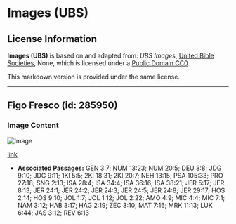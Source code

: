 # Images (UBS)

## License Information

**Images (UBS)** is based on and adapted from: _UBS Images_, [United Bible Societies](https://unitedbiblesocieties.org/), None, which is licensed under a [Public Domain CC0](https://creativecommons.org/public-domain/cc0/).

This markdown version is provided under the same license.



--------------------------------

## Figo Fresco (id: 285950)

### Image Content

![Image](https://cdn.aquifer.bible/aquifer-content/resources/Media/WEB-0218_fig_fresh.jpg)

[link](https://cdn.aquifer.bible/aquifer-content/resources/Media/WEB-0218_fig_fresh.jpg)

* **Associated Passages:** GEN 3:7; NUM 13:23; NUM 20:5; DEU 8:8; JDG 9:10; JDG 9:11; 1KI 5:5; 2KI 18:31; 2KI 20:7; NEH 13:15; PSA 105:33; PRO 27:18; SNG 2:13; ISA 28:4; ISA 34:4; ISA 36:16; ISA 38:21; JER 5:17; JER 8:13; JER 24:1; JER 24:2; JER 24:3; JER 24:5; JER 24:8; JER 29:17; HOS 2:14; HOS 9:10; JOL 1:7; JOL 1:12; JOL 2:22; AMO 4:9; MIC 4:4; MIC 7:1; NAM 3:12; HAB 3:17; HAG 2:19; ZEC 3:10; MAT 7:16; MRK 11:13; LUK 6:44; JAS 3:12; REV 6:13


